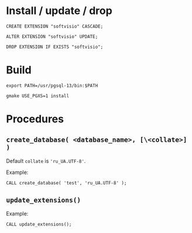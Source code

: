 # Install / update / drop

```
CREATE EXTENSION "softvisio" CASCADE;

ALTER EXTENSION "softvisio" UPDATE;

DROP EXTENSION IF EXISTS "softvisio";
```

# Build

```
export PATH=/usr/pgsql-13/bin:$PATH

gmake USE_PGXS=1 install
```

# Procedures

## `create_database( <database_name>, [\<collate>] )`

Default `collate` is `'ru_UA.UTF-8'`.

Example:

```
CALL create_database( 'test', 'ru_UA.UTF-8' );
```

## `update_extensions()`

Example:

```
CALL update_extensions();
```
